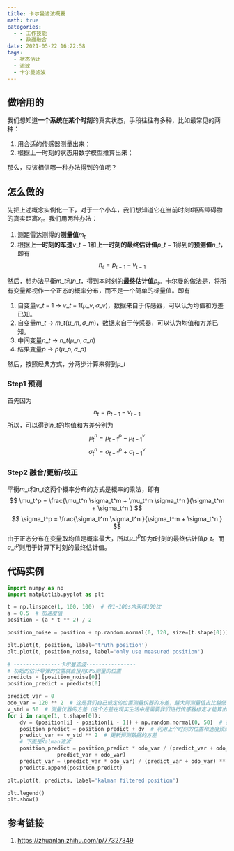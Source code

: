 ```yaml
---
title: 卡尔曼滤波概要
math: true
categories:
  - - 工作技能
    - 数据融合
date: 2021-05-22 16:22:58
tags:
  - 状态估计
  - 滤波
  - 卡尔曼滤波
---
```

## 做啥用的
我们想知道**一个系统**在**某个时刻**的真实状态，手段往往有多种，比如最常见的两种：
1. 用合适的传感器测量出来；
2. 根据上一时刻的状态用数学模型推算出来；

那么，应该相信哪一种办法得到的值呢？

## 怎么做的
先把上述概念实例化一下，对于一个小车，我们想知道它在当前时刻$t$距离障碍物的真实距离$x_t$。我们用两种办法：
1. 测距雷达测得的**测量值**$m_t$
2. 根据**上一时刻的车速**$v\_{t-1}$和**上一时刻的最终估计值**$p\_{t-1}$得到的**预测值**$n\_t$，即有
  $$
  n_t = p_{t-1}-v_{t-1}
  $$

然后，想办法平衡$m\_t$和$n\_t$，得到本时刻的**最终估计值**$p_t$。卡尔曼的做法是，将所有变量都视作一个正态的概率分布，而不是一个简单的标量值。即有
1. 自变量$v\_{t-1}$    ->     $v\_{t-1}(\mu \_v,\sigma \_v)$，数据来自于传感器，可以认为均值和方差已知。
2. 自变量$m\_{t}$    ->     $m\_{t}(\mu \_m,\sigma \_m)$，数据来自于传感器，可以认为均值和方差已知。
2. 中间变量$n\_{t}$    ->     $n\_{t}(\mu \_n,\sigma \_n)$
2. 结果变量$p$    ->     $p(\mu \_p,\sigma \_p)$

然后，按照经典方式，分两步计算来得到$p\_t$
### Step1 预测
首先因为
$$
n_t = p_{t-1}-v_{t-1}
$$
所以，可以得到$n\_t$的均值和方差分别为
$$
\mu_t^n = \mu_{t-1}^p - \mu_{t-1}^v 
$$
$$
\sigma_t^n = \sigma_{t-1}^p + \sigma_{t-1}^v 
$$
### Step2 融合/更新/校正
平衡$m\_t$和$n\_t$这两个概率分布的方式是概率的乘法，即有
$$
\mu_t^p = \frac{\mu_t^n \sigma_t^m + \mu_t^m \sigma_t^n }{\sigma_t^m + \sigma_t^n }
$$
$$
\sigma_t^p = \frac{\sigma_t^m \sigma_t^n }{\sigma_t^m + \sigma_t^n }
$$
由于正态分布在变量取均值是概率最大，所以$\mu\_t^p$即为$t$时刻的最终估计值$p\_t$。而$\sigma\_t^p$则用于计算下时刻的最终估计值。

## 代码实例
```python
import numpy as np
import matplotlib.pyplot as plt

t = np.linspace(1, 100, 100)  # 在1~100s内采样100次
a = 0.5  # 加速度值
position = (a * t ** 2) / 2

position_noise = position + np.random.normal(0, 120, size=(t.shape[0]))  # 模拟生成GPS位置测量数据（带噪声）

plt.plot(t, position, label='truth position')
plt.plot(t, position_noise, label='only use measured position')

# ---------------卡尔曼滤波----------------
# 初始的估计导弹的位置就直接用GPS测量的位置
predicts = [position_noise[0]]
position_predict = predicts[0]

predict_var = 0
odo_var = 120 ** 2  # 这是我们自己设定的位置测量仪器的方差，越大则测量值占比越低
v_std = 50  # 测量仪器的方差（这个方差在现实生活中是需要我们进行传感器标定才能算出来的，可搜Allan方差标定）
for i in range(1, t.shape[0]):
    dv = (position[i] - position[i - 1]) + np.random.normal(0, 50)  # 模拟从IMU读取出的速度
    position_predict = position_predict + dv  # 利用上个时刻的位置和速度预测当前位置
    predict_var += v_std ** 2  # 更新预测数据的方差
    # 下面是Kalman滤波
    position_predict = position_predict * odo_var / (predict_var + odo_var) + position_noise[i] * predict_var / (
                predict_var + odo_var)
    predict_var = (predict_var * odo_var) / (predict_var + odo_var) ** 2
    predicts.append(position_predict)

plt.plot(t, predicts, label='kalman filtered position')

plt.legend()
plt.show()
```

## 参考链接
1. https://zhuanlan.zhihu.com/p/77327349
